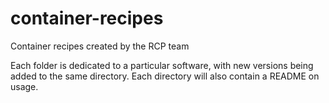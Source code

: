 # container-recipes
Container recipes created by the RCP team

Each folder is dedicated to a particular software, with new versions being added to the same directory. Each directory will also contain a README on usage.
